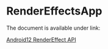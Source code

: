# RenderEffectsApp

The document is available under link:

[Android12 RenderEffect API](https://medium.com/adessoturkey/android12-rendereffect-api-6c3a33c7f3d8)
